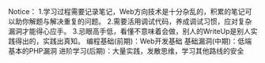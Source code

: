 Notice：
	1.学习过程需要记录笔记，Web方向技术是十分杂乱的，积累的笔记可以助你解题与解决重复的问题。
	2.需要活用调试代码，养成调试习惯，应对复杂漏洞才能得心应手。
	3.忌眼高手低，看懂不意味着会做，别人的WriteUp是别人实践得出的，实践出真知。
编程基础(前期)：Web开发基础
基础漏洞(中期)：低端基本的PHP漏洞
进阶学习(后期)：大量实践，发散思维，学习其他路线的安全